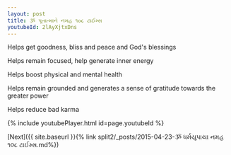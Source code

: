 ```yaml
---
layout: post
title: ૐ પૂતાત્માને નમહ ૧૦૮ ટાઈમ્સ
youtubeId: 2lAyXjtxDns
---
```

 
 
Helps get goodness, bliss and peace and God's blessings
 
Helps remain focused, help generate inner energy 
 
Helps boost physical and mental health 
 
Helps remain grounded and generates a sense of gratitude towards the greater power 
 
Helps reduce bad karma
 
 
 
 


{% include youtubePlayer.html id=page.youtubeId %}
 
[Next]({{ site.baseurl }}{% link  split2/_posts/2015-04-23-ૐ ધર્મયુપાયા નમહ ૧૦૮ ટાઈમ્સ.md%})
 
